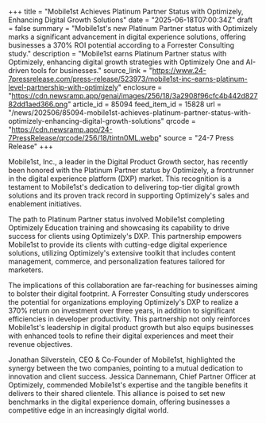 +++
title = "Mobile1st Achieves Platinum Partner Status with Optimizely, Enhancing Digital Growth Solutions"
date = "2025-06-18T07:00:34Z"
draft = false
summary = "Mobile1st's new Platinum Partner status with Optimizely marks a significant advancement in digital experience solutions, offering businesses a 370% ROI potential according to a Forrester Consulting study."
description = "Mobile1st earns Platinum Partner status with Optimizely, enhancing digital growth strategies with Optimizely One and AI-driven tools for businesses."
source_link = "https://www.24-7pressrelease.com/press-release/523973/mobile1st-inc-earns-platinum-level-partnership-with-optimizely"
enclosure = "https://cdn.newsramp.app/genai/images/256/18/3a2908f96cfc4b442d82782dd1aed366.png"
article_id = 85094
feed_item_id = 15828
url = "/news/202506/85094-mobile1st-achieves-platinum-partner-status-with-optimizely-enhancing-digital-growth-solutions"
qrcode = "https://cdn.newsramp.app/24-7PressRelease/qrcode/256/18/tintn0ML.webp"
source = "24-7 Press Release"
+++

<p>Mobile1st, Inc., a leader in the Digital Product Growth sector, has recently been honored with the Platinum Partner status by Optimizely, a frontrunner in the digital experience platform (DXP) market. This recognition is a testament to Mobile1st's dedication to delivering top-tier digital growth solutions and its proven track record in supporting Optimizely's sales and enablement initiatives.</p><p>The path to Platinum Partner status involved Mobile1st completing Optimizely Education training and showcasing its capability to drive success for clients using Optimizely's DXP. This partnership empowers Mobile1st to provide its clients with cutting-edge digital experience solutions, utilizing Optimizely's extensive toolkit that includes content management, commerce, and personalization features tailored for marketers.</p><p>The implications of this collaboration are far-reaching for businesses aiming to bolster their digital footprint. A Forrester Consulting study underscores the potential for organizations employing Optimizely's DXP to realize a 370% return on investment over three years, in addition to significant efficiencies in developer productivity. This partnership not only reinforces Mobile1st's leadership in digital product growth but also equips businesses with enhanced tools to refine their digital experiences and meet their revenue objectives.</p><p>Jonathan Silverstein, CEO & Co-Founder of Mobile1st, highlighted the synergy between the two companies, pointing to a mutual dedication to innovation and client success. Jessica Dannemann, Chief Partner Officer at Optimizely, commended Mobile1st's expertise and the tangible benefits it delivers to their shared clientele. This alliance is poised to set new benchmarks in the digital experience domain, offering businesses a competitive edge in an increasingly digital world.</p>